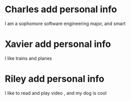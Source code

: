 # Charles add personal info
I am a sophomore software engineering major, and smart
# Xavier  add personal info 
I like trains and planes
# Riley add personal info
I like to read and play video , and my dog is cool